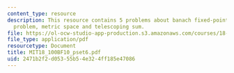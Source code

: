 ```yaml
---
content_type: resource
description: This resource contains 5 problems about banach fixed-point theorem, Rudin
  problem, metric space and telescoping sum.
file: https://ol-ocw-studio-app-production.s3.amazonaws.com/courses/18-100b-analysis-i-fall-2010/2471b2f2d05355b54e324ff185e47086_MIT18_100BF10_pset6.pdf
file_type: application/pdf
resourcetype: Document
title: MIT18_100BF10_pset6.pdf
uid: 2471b2f2-d053-55b5-4e32-4ff185e47086
---
```

